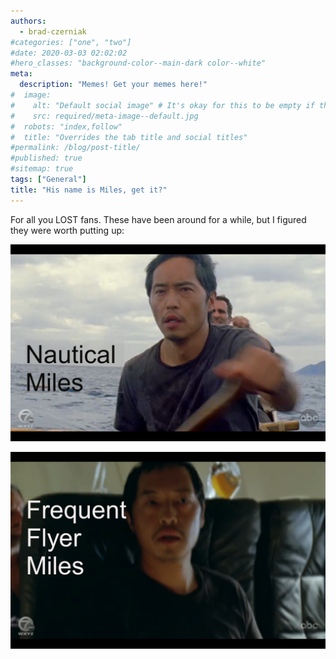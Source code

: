 ```yaml
---
authors:
  - brad-czerniak
#categories: ["one", "two"]
#date: 2020-03-03 02:02:02
#hero_classes: "background-color--main-dark color--white"
meta:
  description: "Memes! Get your memes here!"
#  image:
#    alt: "Default social image" # It's okay for this to be empty if the image is decorative
#    src: required/meta-image--default.jpg
#  robots: "index,follow"
#  title: "Overrides the tab title and social titles"
#permalink: /blog/post-title/
#published: true
#sitemap: true
tags: ["General"]
title: "His name is Miles, get it?"
---
```


For all you LOST fans. These have been around for a while, but I figured they were worth putting up:

[![Nautical Miles](/images/nauticalmiles.png)](/images/nauticalmiles.png)

[![Frequest Flyer Miles](/images/frequentflyermiles.png)](/images/frequentflyermiles.png)
